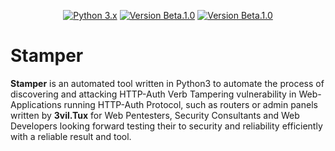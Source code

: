 <p align="center">
  <p align="center">
    <a href="http://www.python.org/download/"><img alt="Python 3.x" src="https://img.shields.io/badge/Python-3.x-orange"></a>
    <a href="https://github.com/3vil-Tux/Stamper"><img alt="Version Beta.1.0" src="https://img.shields.io/badge/Version-Beta.1.0-green"></a>
    <a href="https://discord.com/"><img alt="Version Beta.1.0" src="https://img.shields.io/badge/Discord-3vil.Tux%236666-blue"></a>
</p>
</p>

# Stamper
**Stamper** is an automated tool written in Python3 to automate the process of discovering and attacking HTTP-Auth Verb Tampering vulnerability in Web-Applications running HTTP-Auth Protocol, such as routers or admin panels written by **3vil.Tux** for Web Pentesters, Security Consultants and Web Developers looking forward testing their to security and reliability efficiently with a reliable result and tool.
